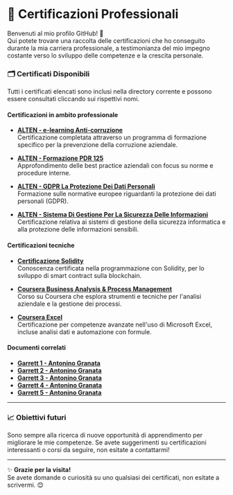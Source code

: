 # 📜 Certificazioni Professionali

Benvenuti al mio profilo GitHub! 🎉  
Qui potete trovare una raccolta delle certificazioni che ho conseguito durante la mia carriera professionale, a testimonianza del mio impegno costante verso lo sviluppo delle competenze e la crescita personale.  

### 🗂️ Certificati Disponibili
Tutti i certificati elencati sono inclusi nella directory corrente e possono essere consultati cliccando sui rispettivi nomi.

#### **Certificazioni in ambito professionale**
- **[ALTEN - e-learning Anti-corruzione](./ALTEN%20-%20e-learning%20Anti-corruzione.pdf)**  
  Certificazione completata attraverso un programma di formazione specifico per la prevenzione della corruzione aziendale.

- **[ALTEN - Formazione PDR 125](./ALTEN%20-%20Formazione%20PDR%20125.pdf)**  
  Approfondimento delle best practice aziendali con focus su norme e procedure interne.

- **[ALTEN - GDPR La Protezione Dei Dati Personali](./ALTEN%20-%20GDPR%20La%20Protezione%20Dei%20Dati%20Personali.pdf)**  
  Formazione sulle normative europee riguardanti la protezione dei dati personali (GDPR).

- **[ALTEN - Sistema Di Gestione Per La Sicurezza Delle Informazioni](./ALTEN%20-%20Sistema%20Di%20Gestione%20Per%20La%20Sicurezza%20Delle%20Informazioni.pdf)**  
  Certificazione relativa ai sistemi di gestione della sicurezza informatica e alla protezione delle informazioni sensibili.

#### **Certificazioni tecniche**
- **[Certificazione Solidity](./Certificazione%20Solidity.pdf)**  
  Conoscenza certificata nella programmazione con Solidity, per lo sviluppo di smart contract sulla blockchain.

- **[Coursera Business Analysis & Process Management](./Coursera%20Business%20Analysis%20&%20Process%20Management.pdf)**  
  Corso su Coursera che esplora strumenti e tecniche per l'analisi aziendale e la gestione dei processi.

- **[Coursera Excel](./Coursera%20Excel.pdf)**  
  Certificazione per competenze avanzate nell'uso di Microsoft Excel, incluse analisi dati e automazione con formule.

#### **Documenti correlati**
- **[Garrett 1 - Antonino Granata](./Garrett%201%20Antonino%20Granata.pdf)**  
- **[Garrett 2 - Antonino Granata](./Garrett%202%20Antonino%20Granata.pdf)**  
- **[Garrett 3 - Antonino Granata](./Garrett%203%20Antonino%20Granata.pdf)**  
- **[Garrett 4 - Antonino Granata](./Garrett%204%20Antonino%20Granata.pdf)**  
- **[Garrett 5 - Antonino Granata](./Garrett%205%20Antonino%20Granata.pdf)**  

---

### 📈 Obiettivi futuri
Sono sempre alla ricerca di nuove opportunità di apprendimento per migliorare le mie competenze. Se avete suggerimenti su certificazioni interessanti o corsi da seguire, non esitate a contattarmi!

---

✨ **Grazie per la visita!**  
Se avete domande o curiosità su uno qualsiasi dei certificati, non esitate a scrivermi. 😊

